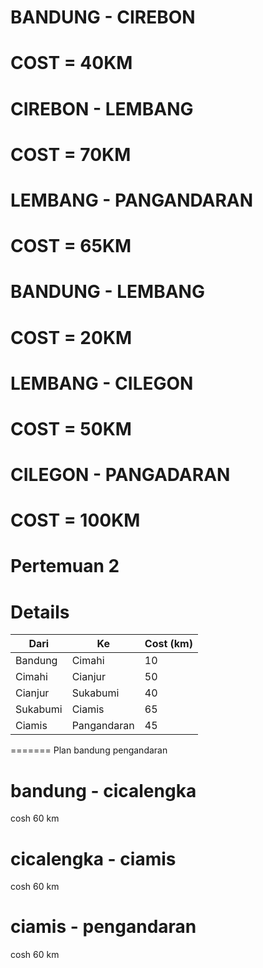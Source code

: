 
# BANDUNG - CIREBON
# COST = 40KM
# CIREBON - LEMBANG
# COST = 70KM
# LEMBANG - PANGANDARAN
# COST = 65KM


# BANDUNG - LEMBANG
# COST = 20KM
# LEMBANG - CILEGON
# COST = 50KM
# CILEGON - PANGADARAN
# COST = 100KM

# Pertemuan 2

# Details

| Dari          | Ke            | Cost (km) |
|---------------|---------------|-----------|
| Bandung       | Cimahi        | 10        |
| Cimahi        | Cianjur       | 50        |
| Cianjur       | Sukabumi      | 40        |
| Sukabumi      | Ciamis        | 65        |
| Ciamis        | Pangandaran   | 45        |
=======
Plan bandung pengandaran 
# bandung - cicalengka 
  cosh 60 km
# cicalengka - ciamis 
  cosh 60 km
# ciamis - pengandaran 
  cosh 60 km

